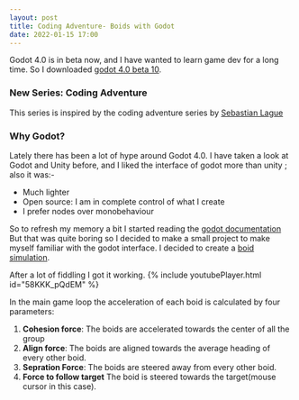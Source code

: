 ```yaml
---
layout: post
title: Coding Adventure- Boids with Godot
date: 2022-01-15 17:00
---
```

Godot 4.0 is in beta now, and I have wanted to learn game dev for a long
time. So I downloaded [godot 4.0 beta 10](https://godotengine.org/article/dev-snapshot-godot-4-0-beta-10).

### New Series: Coding Adventure
This series is inspired by the coding adventure series by [Sebastian Lague](https://www.youtube.com/@SebastianLague)
### Why Godot?


Lately there has been a lot of hype around Godot 4.0.
I have taken a look at Godot and Unity before, and I liked the interface of 
godot more than unity ; also it was:-
- Much lighter 
- Open source: I am in complete control of what I create
- I prefer nodes over monobehaviour

So to refresh my memory a bit I started reading the [godot documentation](https://docs.godotengine.org/en/latest/)
But that was quite boring so I decided to make a small project to make myself familiar with the godot interface.
I decided to create a [boid simulation](https://en.wikipedia.org/wiki/Boids).

After a lot of fiddling I got it working.
{% include youtubePlayer.html id="58KKK_pQdEM" %}

In the main game loop the acceleration of each boid is calculated by four parameters:
1. **Cohesion force**: The boids are accelerated towards the center of all the group
2. **Align force**: The boids are aligned towards the average heading of every other boid.
3. **Sepration Force**: The boids are steered away from every other boid.
4. **Force to follow target** The boid is steered towards the target(mouse cursor in this case).


